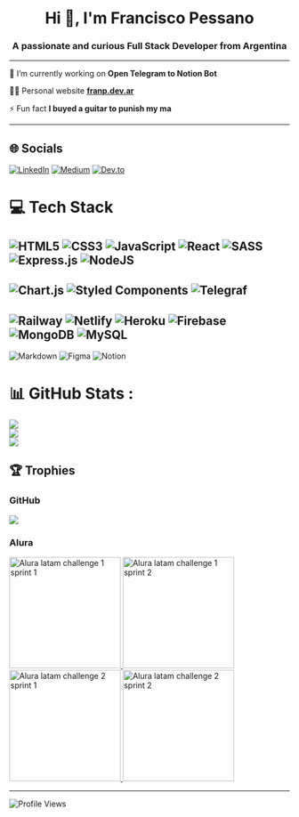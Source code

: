 <!-- NEW -->

<h1 align="center">Hi 👋, I'm Francisco Pessano</h1>
<h3 align="center">A passionate and curious Full Stack Developer from Argentina</h3>

---

🔭 I’m currently working on **Open Telegram to Notion Bot**

👨‍💻 Personal website **[franp.dev.ar](https://franp.dev.ar)**

⚡ Fun fact **I buyed a guitar to punish my ma**

---

## 🌐 Socials
[![LinkedIn](https://img.shields.io/badge/LinkedIn-0077B5?style=for-the-badge&logo=linkedin&logoColor=white`)](https://linkedin.com/in/francisco-pessano) 
[![Medium](https://img.shields.io/badge/Medium-12100E?style=for-the-badge&logo=medium&logoColor=white
)](https://medium.com/@romeoP)
[![Dev.to](https://img.shields.io/badge/dev.to-0A0A0A?style=for-the-badge&logo=devdotto&logoColor=white)](https://dev.to/franpcode)
# 💻 Tech Stack
![HTML5](https://img.shields.io/badge/html5-%23E34F26.svg?style=for-the-badge&logo=html5&logoColor=white)
![CSS3](https://img.shields.io/badge/css3-%231572B6.svg?style=for-the-badge&logo=css3&logoColor=white)
![JavaScript](https://img.shields.io/badge/javascript-%23323330.svg?style=for-the-badge&logo=javascript&logoColor=%23F7DF1E)
![React](https://img.shields.io/badge/react-%2320232a.svg?style=for-the-badge&logo=react&logoColor=%2361DAFB) 
![SASS](https://img.shields.io/badge/SASS-hotpink.svg?style=for-the-badge&logo=SASS&logoColor=white)
![Express.js](https://img.shields.io/badge/express.js-%23404d59.svg?style=for-the-badge&logo=express&logoColor=%2361DAFB) 
![NodeJS](https://img.shields.io/badge/node.js-6DA55F?style=for-the-badge&logo=node.js&logoColor=white)
---
![Chart.js](https://img.shields.io/badge/chart.js-F5788D.svg?style=for-the-badge&logo=chart.js&logoColor=white)
![Styled Components](https://img.shields.io/badge/styled--components-DB7093?style=for-the-badge&logo=styled-components&logoColor=white)
![Telegraf](https://img.shields.io/badge/Telegraf-2CA5E0?style=for-the-badge&logo=telegram&logoColor=white)
---
![Railway](https://img.shields.io/badge/railway-000000.svg?style=for-the-badge&logo=railway&logoColor=#00C7B7) 
![Netlify](https://img.shields.io/badge/netlify-%23000000.svg?style=for-the-badge&logo=netlify&logoColor=#00C7B7) 
![Heroku](https://img.shields.io/badge/heroku-%23430098.svg?style=for-the-badge&logo=heroku&logoColor=white) 
![Firebase](https://img.shields.io/badge/firebase-%23039BE5.svg?style=for-the-badge&logo=firebase)
![MongoDB](https://img.shields.io/badge/MongoDB-%234ea94b.svg?style=for-the-badge&logo=mongodb&logoColor=white) 
![MySQL](https://img.shields.io/badge/mysql-%2300f.svg?style=for-the-badge&logo=mysql&logoColor=white) 	
---
![Markdown](https://img.shields.io/badge/markdown-%23000000.svg?style=for-the-badge&logo=markdown&logoColor=white)
![Figma](https://img.shields.io/badge/figma-%23F24E1E.svg?style=for-the-badge&logo=figma&logoColor=white) 
![Notion](https://img.shields.io/badge/Notion-%23000000.svg?style=for-the-badge&logo=notion&logoColor=white)
# 📊 GitHub Stats :
![](https://github-readme-stats.vercel.app/api?username=FranP-Code&theme=nord&hide_border=false&include_all_commits=false&count_private=false)<br/>
![](https://github-readme-streak-stats.herokuapp.com/?user=FranP-Code&theme=nord&hide_border=false)<br/>
![](https://github-readme-stats.vercel.app/api/top-langs/?username=FranP-Code&theme=nord&hide_border=false&include_all_commits=false&count_private=false&layout=compact)

## 🏆 Trophies

### GitHub
![](https://github-profile-trophy.vercel.app/?username=FranP-Code&theme=nord&no-frame=false&no-bg=false&margin-w=4)

### Alura

<a width="200"  href="https://github.com/alura-challenges/challenge-one-encriptador-latam">
    <img width="200" src="https://user-images.githubusercontent.com/76450203/173404709-d82dff0a-888c-4570-aa5d-4c89f888fb4d.png" alt="Alura latam challenge 1 sprint 1">
</a>
<a width="200" href="https://github.com/alura-challenges/challenge-one-juego-ahorcado">
    <img width="200" src="https://user-images.githubusercontent.com/76450203/173405218-f916a89c-1625-49d3-bca4-26810a8a62df.png" alt="Alura latam challenge 1 sprint 2">
</a>
<a width="200" href="https://github.com/alura-challenges/challenge-one-portafolio-latam">
    <img width="200" src="https://user-images.githubusercontent.com/76450203/194310602-5e056576-fca4-4069-b06b-7131176f998b.png" alt="Alura latam challenge 2 sprint 1">
</a>
<a width="200" href="https://github.com/alura-challenges/challenge-one-alurageek-latam">
    <img width="200" src="https://user-images.githubusercontent.com/76450203/194550707-7cb30a51-7fd1-42ac-9880-46e2a9196a06.png" alt="Alura latam challenge 2 sprint 2">
</a>


---
![Profile Views](https://komarev.com/ghpvc/?username=FranP-Code&style=for-the-badge&color=red)
